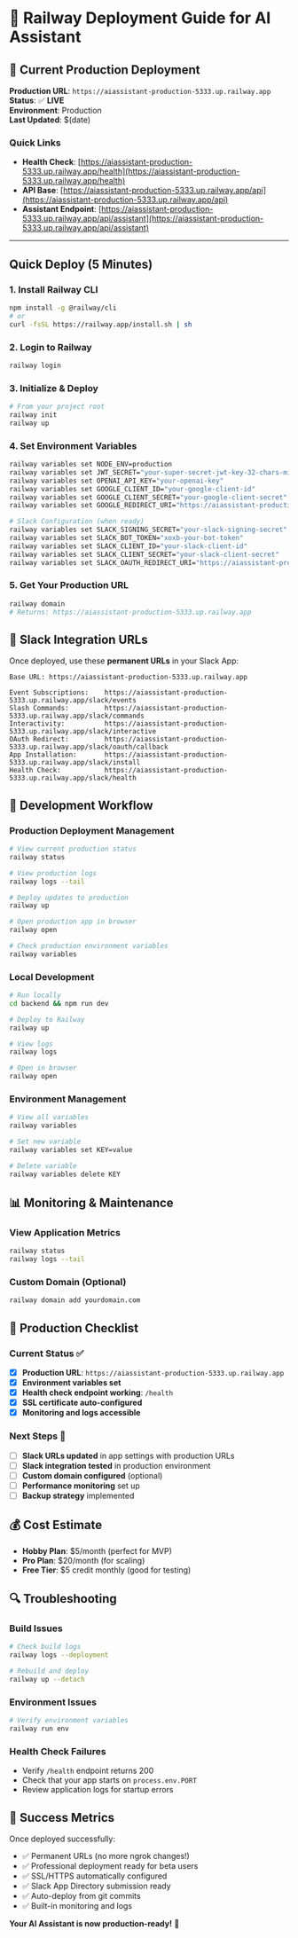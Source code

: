 # 🚀 Railway Deployment Guide for AI Assistant

## 🎯 **Current Production Deployment**

**Production URL**: `https://aiassistant-production-5333.up.railway.app`  
**Status**: ✅ **LIVE**  
**Environment**: Production  
**Last Updated**: $(date)

### **Quick Links**
- **Health Check**: [https://aiassistant-production-5333.up.railway.app/health](https://aiassistant-production-5333.up.railway.app/health)
- **API Base**: [https://aiassistant-production-5333.up.railway.app/api](https://aiassistant-production-5333.up.railway.app/api)
- **Assistant Endpoint**: [https://aiassistant-production-5333.up.railway.app/api/assistant](https://aiassistant-production-5333.up.railway.app/api/assistant)

---

## Quick Deploy (5 Minutes)

### 1. Install Railway CLI
```bash
npm install -g @railway/cli
# or
curl -fsSL https://railway.app/install.sh | sh
```

### 2. Login to Railway
```bash
railway login
```

### 3. Initialize & Deploy
```bash
# From your project root
railway init
railway up
```

### 4. Set Environment Variables
```bash
railway variables set NODE_ENV=production
railway variables set JWT_SECRET="your-super-secret-jwt-key-32-chars-minimum"
railway variables set OPENAI_API_KEY="your-openai-key"
railway variables set GOOGLE_CLIENT_ID="your-google-client-id"
railway variables set GOOGLE_CLIENT_SECRET="your-google-client-secret"
railway variables set GOOGLE_REDIRECT_URI="https://aiassistant-production-5333.up.railway.app/auth/google/callback"

# Slack Configuration (when ready)
railway variables set SLACK_SIGNING_SECRET="your-slack-signing-secret"
railway variables set SLACK_BOT_TOKEN="xoxb-your-bot-token"
railway variables set SLACK_CLIENT_ID="your-slack-client-id"
railway variables set SLACK_CLIENT_SECRET="your-slack-client-secret"
railway variables set SLACK_OAUTH_REDIRECT_URI="https://aiassistant-production-5333.up.railway.app/slack/oauth/callback"
```

### 5. Get Your Production URL
```bash
railway domain
# Returns: https://aiassistant-production-5333.up.railway.app
```

## 🎯 Slack Integration URLs

Once deployed, use these **permanent URLs** in your Slack App:

```
Base URL: https://aiassistant-production-5333.up.railway.app

Event Subscriptions:    https://aiassistant-production-5333.up.railway.app/slack/events
Slash Commands:         https://aiassistant-production-5333.up.railway.app/slack/commands
Interactivity:          https://aiassistant-production-5333.up.railway.app/slack/interactive
OAuth Redirect:         https://aiassistant-production-5333.up.railway.app/slack/oauth/callback
App Installation:       https://aiassistant-production-5333.up.railway.app/slack/install
Health Check:           https://aiassistant-production-5333.up.railway.app/slack/health
```

## 🔧 Development Workflow

### Production Deployment Management
```bash
# View current production status
railway status

# View production logs
railway logs --tail

# Deploy updates to production
railway up

# Open production app in browser
railway open

# Check production environment variables
railway variables
```

### Local Development
```bash
# Run locally
cd backend && npm run dev

# Deploy to Railway
railway up

# View logs
railway logs

# Open in browser
railway open
```

### Environment Management
```bash
# View all variables
railway variables

# Set new variable
railway variables set KEY=value

# Delete variable
railway variables delete KEY
```

## 📊 Monitoring & Maintenance

### View Application Metrics
```bash
railway status
railway logs --tail
```

### Custom Domain (Optional)
```bash
railway domain add yourdomain.com
```

## 🚀 Production Checklist

### **Current Status** ✅
- [x] **Production URL**: `https://aiassistant-production-5333.up.railway.app`
- [x] **Environment variables set**
- [x] **Health check endpoint working**: `/health`
- [x] **SSL certificate auto-configured**
- [x] **Monitoring and logs accessible**

### **Next Steps** 🔄
- [ ] **Slack URLs updated** in app settings with production URLs
- [ ] **Slack integration tested** in production environment
- [ ] **Custom domain configured** (optional)
- [ ] **Performance monitoring** set up
- [ ] **Backup strategy** implemented

## 💰 Cost Estimate

- **Hobby Plan**: $5/month (perfect for MVP)
- **Pro Plan**: $20/month (for scaling)
- **Free Tier**: $5 credit monthly (good for testing)

## 🔍 Troubleshooting

### Build Issues
```bash
# Check build logs
railway logs --deployment

# Rebuild and deploy
railway up --detach
```

### Environment Issues
```bash
# Verify environment variables
railway run env
```

### Health Check Failures
- Verify `/health` endpoint returns 200
- Check that your app starts on `process.env.PORT`
- Review application logs for startup errors

## 🎉 Success Metrics

Once deployed successfully:
- ✅ Permanent URLs (no more ngrok changes!)  
- ✅ Professional deployment ready for beta users
- ✅ SSL/HTTPS automatically configured
- ✅ Slack App Directory submission ready
- ✅ Auto-deploy from git commits
- ✅ Built-in monitoring and logs

**Your AI Assistant is now production-ready!** 🚀